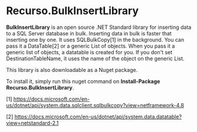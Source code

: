 # Recurso.BulkInsertLibrary
**BulkInsertLibrary** is an open source .NET Standard library for inserting data to a SQL Server database in bulk. Inserting data in bulk is faster
that inserting one by one. It uses SQLBulkCopy[1] in the background. You can pass it a DataTable[2] or a generic List of objects. When you pass it a generic list of objects, a datatable is created for you. If you don't set DestinationTableName, it uses the name of the object on the generic List.

This library is also downloadable as a Nuget package.

To install it, simply run this nuget command on **Install-Package Recurso.BulkInsertLibrary**.

[1] https://docs.microsoft.com/en-us/dotnet/api/system.data.sqlclient.sqlbulkcopy?view=netframework-4.8

[2] https://docs.microsoft.com/en-us/dotnet/api/system.data.datatable?view=netstandard-2.1

